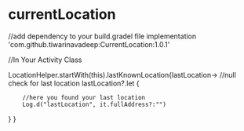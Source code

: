 # currentLocation
//add dependency to your build.gradel file
   implementation 'com.github.tiwarinavadeep:CurrentLocation:1.0.1'
   
//In Your Activity Class

LocationHelper.startWith(this).lastKnownLocation{lastLocation->
 //null check for last location
 lastLocation?.let {
        
        //here you found your last location
        Log.d("lastLocation", it.fullAddress?:"")
   }
}
